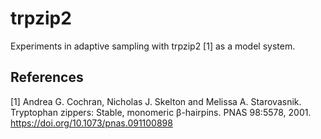 # trpzip2

Experiments in adaptive sampling with trpzip2 [1] as a model system.

## References

[1] Andrea G. Cochran, Nicholas J. Skelton and Melissa A. Starovasnik.
Tryptophan zippers: Stable, monomeric β-hairpins. PNAS 98:5578, 2001.
https://doi.org/10.1073/pnas.091100898
